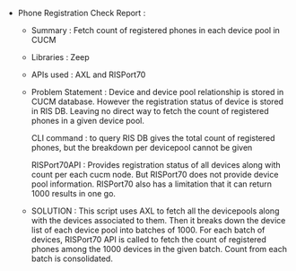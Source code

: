  - Phone Registration Check Report : 
    - Summary : Fetch count of registered phones in each device pool in CUCM
    - Libraries : Zeep
    - APIs used : AXL and RISPort70
    - Problem Statement : 
      Device and device pool relationship is stored in CUCM database. 
      However the registration status of device is stored in RIS DB.
      Leaving no direct way to fetch the count of registered phones in a given device pool.
      
      CLI command : to query RIS DB gives the total count of registered phones, but the breakdown per devicepool cannot be given
      
      RISPort70API : 
        Provides registration status of all devices along with count per each cucm node.
        But RISPort70 does not provide device pool information.
        RISPort70 also has a limitation that it can return 1000 results in one go.
        
    - SOLUTION : 
      This script uses AXL to fetch all the devicepools along with the devices associated to them.
      Then it breaks down the device list of each device pool into batches of 1000.
      For each batch of devices, RISPort70 API is called to fetch the count of registered phones among the 1000 devices in the given batch.
      Count from each batch is consolidated.
    
